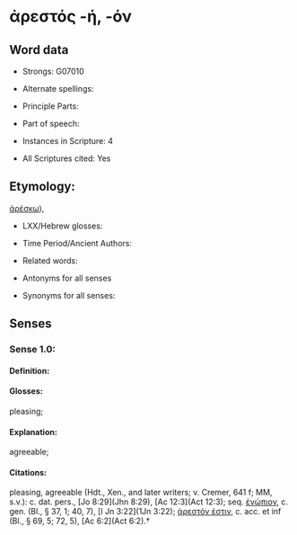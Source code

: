# ἀρεστός -ή, -όν

<!-- Status: S2=NeedsEdits -->
<!-- Lexica used for edits:   -->

## Word data

* Strongs: G07010

* Alternate spellings:



* Principle Parts: 


* Part of speech: 


* Instances in Scripture: 4

* All Scriptures cited: Yes

## Etymology: 

[ἀρέσκω]()),

* LXX/Hebrew glosses: 


* Time Period/Ancient Authors: 


* Related words: 

* Antonyms for all senses

* Synonyms for all senses: 


## Senses 


### Sense  1.0: 

#### Definition: 

#### Glosses: 

pleasing; 

#### Explanation: 

agreeable; 

#### Citations: 

pleasing, agreeable (Hdt., Xen., and later writers; v. Cremer, 641 f; MM, s.v.): c. dat. pers., [Jo 8:29](Jhn 8:29), [Ac 12:3](Act 12:3); seq. [ἐνώπιον](), c. gen. (Bl., § 37, 1; 40, 7), [I Jn 3:22](1Jn 3:22); [ἀρεστόν ἐστιν](), c. acc. et inf (Bl., § 69, 5; 72, 5), [Ac 6:2](Act 6:2).†
